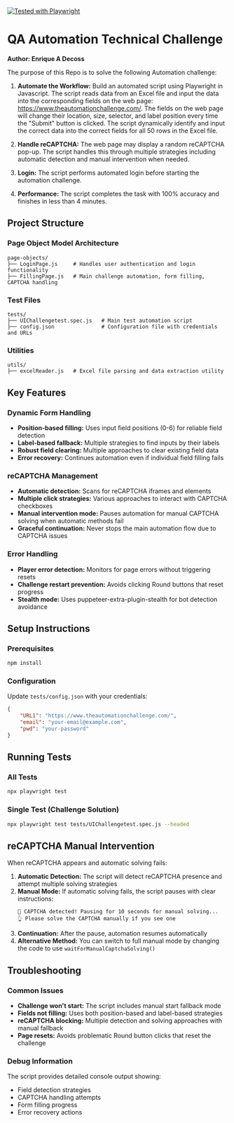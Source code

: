 <a href="https://github.com/">
   <img alt="Tested with Playwright" src="https://img.shields.io/static/v1?style=for-the-badge&message=Playwright&color=2EAD33&logo=Playwright&logoColor=FFFFFF&label=">
</a>

# QA Automation Technical Challenge
**Author: Enrique A Decoss**

The purpose of this Repo is to solve the following Automation challenge:

1. **Automate the Workflow:**
Build an automated script using Playwright in Javascript.
The script reads data from an Excel file and input the data into the corresponding fields on the web page:
https://www.theautomationchallenge.com/.
The fields on the web page will change their location, size, selector, and label position every time the "Submit" button is
clicked. The script dynamically identify and input the correct data into the correct fields for all 50 rows in the Excel file.

2. **Handle reCAPTCHA:**
The web page may display a random reCAPTCHA pop-up. The script handles this through multiple strategies including automatic detection and manual intervention when needed.

3. **Login:**
The script performs automated login before starting the automation challenge.

4. **Performance:**
The script completes the task with 100% accuracy and finishes in less than 4 minutes.

## Project Structure

### Page Object Model Architecture
```
page-objects/
├── LoginPage.js     # Handles user authentication and login functionality
├── FillingPage.js   # Main challenge automation, form filling, CAPTCHA handling
```

### Test Files
```
tests/
├── UIChallengetest.spec.js   # Main test automation script
├── config.json               # Configuration file with credentials and URLs
```

### Utilities
```
utils/
├── excelReader.js   # Excel file parsing and data extraction utility
```

## Key Features

### Dynamic Form Handling
- **Position-based filling:** Uses input field positions (0-6) for reliable field detection
- **Label-based fallback:** Multiple strategies to find inputs by their labels
- **Robust field clearing:** Multiple approaches to clear existing field data
- **Error recovery:** Continues automation even if individual field filling fails

### reCAPTCHA Management
- **Automatic detection:** Scans for reCAPTCHA iframes and elements
- **Multiple click strategies:** Various approaches to interact with CAPTCHA checkboxes
- **Manual intervention mode:** Pauses automation for manual CAPTCHA solving when automatic methods fail
- **Graceful continuation:** Never stops the main automation flow due to CAPTCHA issues

### Error Handling
- **Player error detection:** Monitors for page errors without triggering resets
- **Challenge restart prevention:** Avoids clicking Round buttons that reset progress
- **Stealth mode:** Uses puppeteer-extra-plugin-stealth for bot detection avoidance

## Setup Instructions

### Prerequisites
```bash
npm install
```

### Configuration
Update `tests/config.json` with your credentials:
```json
{
    "URL1": "https://www.theautomationchallenge.com/",
    "email": "your-email@example.com", 
    "pwd": "your-password"
}
```

## Running Tests

### All Tests
```bash
npx playwright test
```

### Single Test (Challenge Solution)
```bash
npx playwright test tests/UIChallengetest.spec.js --headed
```

## reCAPTCHA Manual Intervention

When reCAPTCHA appears and automatic solving fails:

1. **Automatic Detection:** The script will detect reCAPTCHA presence and attempt multiple solving strategies
2. **Manual Mode:** If automatic solving fails, the script pauses with clear instructions:
   ```
   🚨 CAPTCHA detected! Pausing for 10 seconds for manual solving...
   👆 Please solve the CAPTCHA manually if you see one
   ```
3. **Continuation:** After the pause, automation resumes automatically
4. **Alternative Method:** You can switch to full manual mode by changing the code to use `waitForManualCaptchaSolving()`

## Troubleshooting

### Common Issues
- **Challenge won't start:** The script includes manual start fallback mode
- **Fields not filling:** Uses both position-based and label-based strategies
- **reCAPTCHA blocking:** Multiple detection and solving approaches with manual fallback
- **Page resets:** Avoids problematic Round button clicks that reset the challenge

### Debug Information
The script provides detailed console output showing:
- Field detection strategies
- CAPTCHA handling attempts  
- Form filling progress
- Error recovery actions






